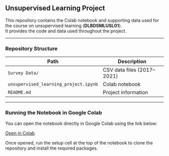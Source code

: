 ## Unsupervised Learning Project

This repository contains the Colab notebook and supporting data used for the course on unsupervised learning (**DLBDSMLUSL01**).  
It provides the code and data used throughout the project. 

---

### Repository Structure

| Path | Description |
|------|--------------|
| `Survey Data/` | CSV data files (2017–2021) |
| `unsupervised_learning_project.ipynb` | Colab notebook |
| `README.md` | Project information |

---

### Running the Notebook in Google Colab

You can open the notebook directly in Google Colab using the link below:

 [Open in Colab](https://colab.research.google.com/github/cewgs/Unsupervised-Learning-Project/blob/main/unsupervised_learning_project.ipynb)

Once opened, run the setup cell at the top of the notebook to clone the repository and install the required packages.


